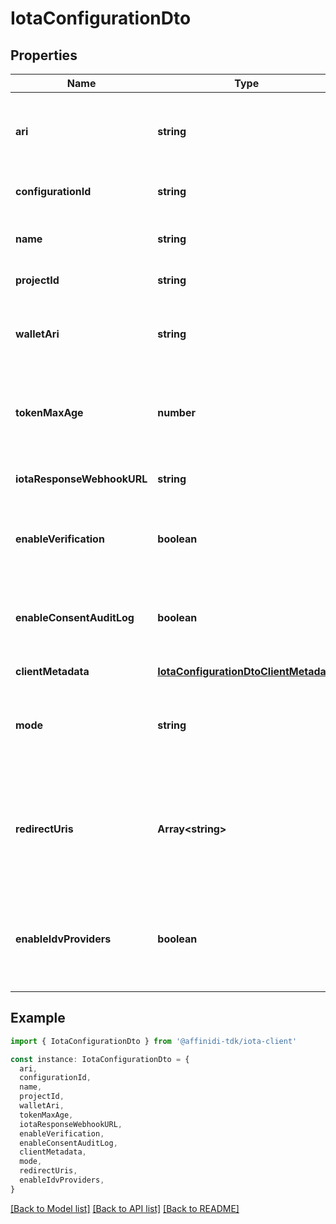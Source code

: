 # IotaConfigurationDto

## Properties

| Name                       | Type                                                                            | Description                                                                                                                                      | Notes                                      |
| -------------------------- | ------------------------------------------------------------------------------- | ------------------------------------------------------------------------------------------------------------------------------------------------ | ------------------------------------------ |
| **ari**                    | **string**                                                                      | This is a unique resource identifier of the Affinidi Iota Framework configuration.                                                               | [default to undefined]                     |
| **configurationId**        | **string**                                                                      | ID of the Affinidi Iota Framework configuration.                                                                                                 | [default to undefined]                     |
| **name**                   | **string**                                                                      | The name of the configuration to quickly identify the resource.                                                                                  | [default to undefined]                     |
| **projectId**              | **string**                                                                      | The ID of the project.                                                                                                                           | [default to undefined]                     |
| **walletAri**              | **string**                                                                      | The unique resource identifier of the Wallet used to sign the request token.                                                                     | [default to undefined]                     |
| **tokenMaxAge**            | **number**                                                                      | This is the lifetime of the signed request token during the data-sharing flow.                                                                   | [default to undefined]                     |
| **iotaResponseWebhookURL** | **string**                                                                      | The webhook URL is used for callback when the data is ready.                                                                                     | [optional] [default to undefined]          |
| **enableVerification**     | **boolean**                                                                     | Cryptographically verifies the data shared by the user when enabled.                                                                             | [default to undefined]                     |
| **enableConsentAuditLog**  | **boolean**                                                                     | Records the consent the user gave when they shared their data, including the type of data shared.                                                | [default to undefined]                     |
| **clientMetadata**         | [**IotaConfigurationDtoClientMetadata**](IotaConfigurationDtoClientMetadata.md) |                                                                                                                                                  | [default to undefined]                     |
| **mode**                   | **string**                                                                      | Determines whether to handle the data-sharing request using the WebSocket or Redirect flow.                                                      | [optional] [default to ModeEnum_Websocket] |
| **redirectUris**           | **Array&lt;string&gt;**                                                         | List of allowed URLs to redirect users, including the response from the request. This is required if the selected data-sharing mode is Redirect. | [optional] [default to undefined]          |
| **enableIdvProviders**     | **boolean**                                                                     | Enables identity verification from user with a 3rd-party provider when a verified identity document is not found.                                | [optional] [default to undefined]          |

## Example

```typescript
import { IotaConfigurationDto } from '@affinidi-tdk/iota-client'

const instance: IotaConfigurationDto = {
  ari,
  configurationId,
  name,
  projectId,
  walletAri,
  tokenMaxAge,
  iotaResponseWebhookURL,
  enableVerification,
  enableConsentAuditLog,
  clientMetadata,
  mode,
  redirectUris,
  enableIdvProviders,
}
```

[[Back to Model list]](../README.md#documentation-for-models) [[Back to API list]](../README.md#documentation-for-api-endpoints) [[Back to README]](../README.md)
